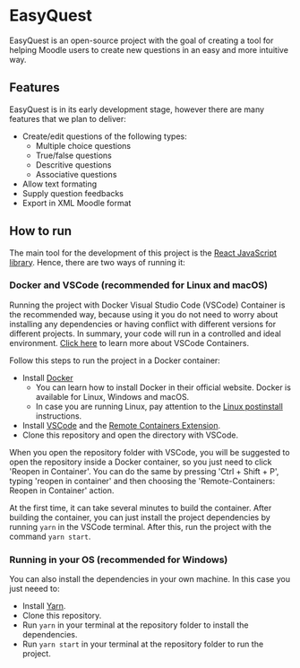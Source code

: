 # EasyQuest
EasyQuest is an open-source project with the goal of creating a tool for helping Moodle users to create new questions in an easy and more intuitive way.

## Features
EasyQuest is in its early development stage, however there are many features that we plan to deliver:
* Create/edit questions of the following types:
  * Multiple choice questions
  * True/false questions
  * Descritive questions
  * Associative questions
* Allow text formating
* Supply question feedbacks
* Export in XML Moodle format

## How to run
The main tool for the development of this project is the [React JavaScript library](https://reactjs.org/docs/getting-started.html). Hence, there are two ways of running it:

### Docker and VSCode (recommended for Linux and macOS)
Running the project with Docker Visual Studio Code (VSCode) Container is the recommended way, because using it you do not need to worry about installing any dependencies or having conflict with different versions for different projects. In summary, your code will run in a controlled and ideal environment. [Click here](https://code.visualstudio.com/docs/remote/containers) to learn more about VSCode Containers.

Follow this steps to run the project in a Docker container:
* Install [Docker](https://docs.docker.com/get-docker/)
    * You can learn how to install Docker in their official website. Docker is available for Linux, Windows and macOS.
    * In case you are running Linux, pay attention to the [Linux postinstall](https://docs.docker.com/engine/install/linux-postinstall/) instructions.
* Install [VSCode](https://code.visualstudio.com/download) and the [Remote Containers Extension](https://marketplace.visualstudio.com/items?itemName=ms-vscode-remote.remote-containers).
* Clone this repository and open the directory with VSCode.

When you open the repository folder with VSCode, you will be suggested to open the repository inside a Docker container, so you just need to click 'Reopen in Container'. You can do the same by pressing 'Ctrl + Shift + P', typing 'reopen in container' and then choosing the 'Remote-Containers: Reopen in Container' action. 

At the first time, it can take several minutes to build the container.
After building the container, you can just install the project dependencies by running `yarn` in the VSCode terminal. After this, run the project with the command `yarn start`.

### Running in your OS  (recommended for Windows)
You can also install the dependencies in your own machine. In this case you just neeed to:
* Install [Yarn](https://classic.yarnpkg.com/en/docs/install/#debian-stable).
* Clone this repository.
* Run `yarn` in your terminal at the repository folder to install the dependencies.
* Run `yarn start` in your terminal at the repository folder to run the project.